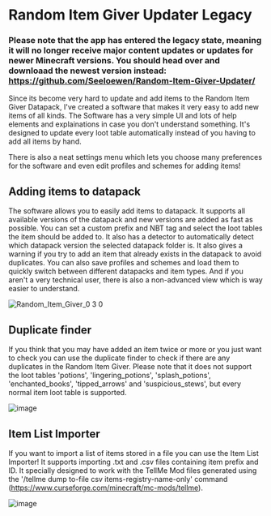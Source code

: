 # Random Item Giver Updater Legacy

### Please note that the app has entered the legacy state, meaning it will no longer receive major content updates or updates for newer Minecraft versions. You should head over and downloaad the newest version instead: https://github.com/Seeloewen/Random-Item-Giver-Updater/

Since its become very hard to update and add items to the Random Item Giver Datapack, I've created a software that makes it very easy to add new items of all kinds.
The Software has a very simple UI and lots of help elements and explainations in case you don't understand something. It's designed to update every loot table automatically instead of you having to add all items by hand.

There is also a neat settings menu which lets you choose many preferences for the software and even edit profiles and schemes for adding items!

## Adding items to datapack
The software allows you to easily add items to datapack. It supports all available versions of the datapack and new versions are added as fast as possible.
You can set a custom prefix and NBT tag and select the loot tables the item should be added to. It also has a detector to automatically detect which datapack version the selected datapack folder is. It also gives a warning if you try to add an item that already exists in the datapack to avoid duplicates. You can also save profiles and schemes and load them to quickly switch between different datapacks and item types. And if you aren't a very technical user, there is also a non-advanced view which is way easier to understand.

![Random_Item_Giver_0 3 0](https://user-images.githubusercontent.com/74246933/179374169-b75b7030-027f-48be-ab08-83f472e3aad3.png)

## Duplicate finder
If you think that you may have added an item twice or more or you just want to check you can use the duplicate finder to check if there are any duplicates in the Random Item Giver. Please note that it does not support the loot tables 'potions', 'lingering_potions', 'splash_potions', 'enchanted_books', 'tipped_arrows' and 'suspicious_stews', but every normal item loot table is supported.

![image](https://user-images.githubusercontent.com/74246933/163675991-333ba960-f0b8-496f-898b-aa97ef6e94c6.png)

## Item List Importer
If you want to import a list of items stored in a file you can use the Item List Importer! It supports importing .txt and .csv files containing item prefix and ID. It specially designed to work with the TellMe Mod files generated using the '/tellme dump to-file csv items-registry-name-only' command (https://www.curseforge.com/minecraft/mc-mods/tellme).

![image](https://user-images.githubusercontent.com/74246933/168442653-143d7008-b5a0-4c33-8bd3-8740ac456aa0.png)

